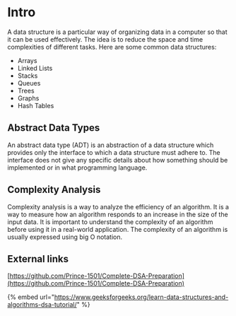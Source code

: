 # Intro

A data structure is a particular way of organizing data in a computer so that it can be used effectively. The idea is to reduce the space and time complexities of different tasks. Here are some common data structures:

* Arrays
* Linked Lists
* Stacks
* Queues
* Trees
* Graphs
* Hash Tables

## Abstract Data Types

An abstract data type (ADT) is an abstraction of a data structure which provides only the interface to which a data structure must adhere to. The interface does not give any specific details about how something should be implemented or in what programming language.

## Complexity Analysis

Complexity analysis is a way to analyze the efficiency of an algorithm. It is a way to measure how an algorithm responds to an increase in the size of the input data. It is important to understand the complexity of an algorithm before using it in a real-world application. The complexity of an algorithm is usually expressed using big O notation.

## External links

[https://github.com/Prince-1501/Complete-DSA-Preparation](https://github.com/Prince-1501/Complete-DSA-Preparation)

{% embed url="https://www.geeksforgeeks.org/learn-data-structures-and-algorithms-dsa-tutorial/" %}
